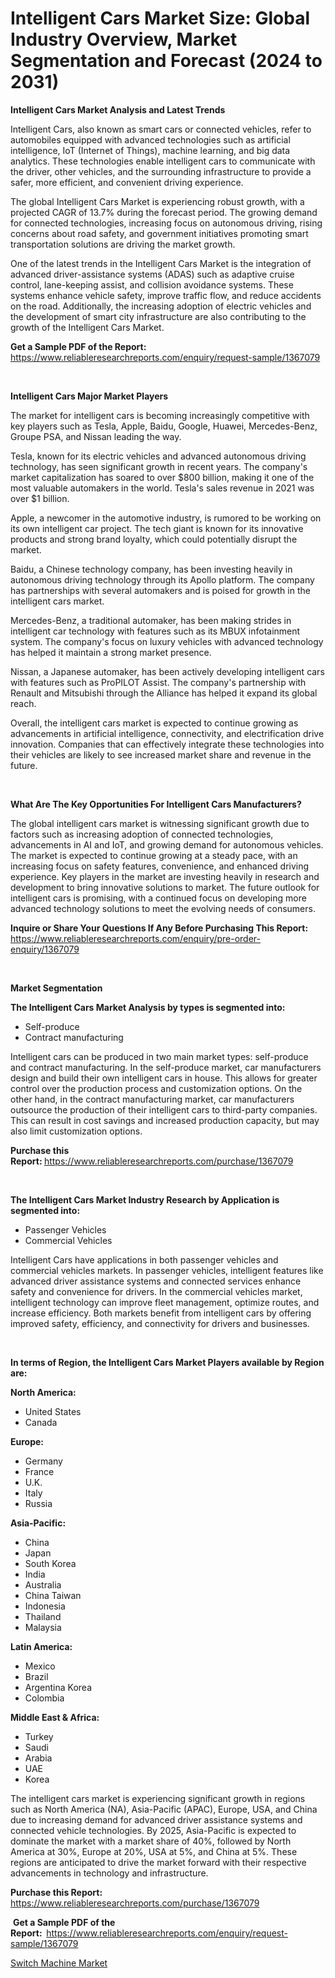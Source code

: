 <p><h1>Intelligent Cars Market Size: Global Industry Overview, Market Segmentation and Forecast (2024 to 2031)</h1></p><p><strong>Intelligent Cars Market Analysis and Latest Trends</strong></p>
<p><p>Intelligent Cars, also known as smart cars or connected vehicles, refer to automobiles equipped with advanced technologies such as artificial intelligence, IoT (Internet of Things), machine learning, and big data analytics. These technologies enable intelligent cars to communicate with the driver, other vehicles, and the surrounding infrastructure to provide a safer, more efficient, and convenient driving experience.</p><p>The global Intelligent Cars Market is experiencing robust growth, with a projected CAGR of 13.7% during the forecast period. The growing demand for connected technologies, increasing focus on autonomous driving, rising concerns about road safety, and government initiatives promoting smart transportation solutions are driving the market growth.</p><p>One of the latest trends in the Intelligent Cars Market is the integration of advanced driver-assistance systems (ADAS) such as adaptive cruise control, lane-keeping assist, and collision avoidance systems. These systems enhance vehicle safety, improve traffic flow, and reduce accidents on the road. Additionally, the increasing adoption of electric vehicles and the development of smart city infrastructure are also contributing to the growth of the Intelligent Cars Market.</p></p>
<p><strong>Get a Sample PDF of the Report:&nbsp;</strong> <a href="https://www.reliableresearchreports.com/enquiry/request-sample/1367079">https://www.reliableresearchreports.com/enquiry/request-sample/1367079</a></p>
<p>&nbsp;</p>
<p><strong>Intelligent Cars Major Market Players</strong></p>
<p><p>The market for intelligent cars is becoming increasingly competitive with key players such as Tesla, Apple, Baidu, Google, Huawei, Mercedes-Benz, Groupe PSA, and Nissan leading the way. </p><p>Tesla, known for its electric vehicles and advanced autonomous driving technology, has seen significant growth in recent years. The company's market capitalization has soared to over $800 billion, making it one of the most valuable automakers in the world. Tesla's sales revenue in 2021 was over $1 billion.</p><p>Apple, a newcomer in the automotive industry, is rumored to be working on its own intelligent car project. The tech giant is known for its innovative products and strong brand loyalty, which could potentially disrupt the market. </p><p>Baidu, a Chinese technology company, has been investing heavily in autonomous driving technology through its Apollo platform. The company has partnerships with several automakers and is poised for growth in the intelligent cars market.</p><p>Mercedes-Benz, a traditional automaker, has been making strides in intelligent car technology with features such as its MBUX infotainment system. The company's focus on luxury vehicles with advanced technology has helped it maintain a strong market presence.</p><p>Nissan, a Japanese automaker, has been actively developing intelligent cars with features such as ProPILOT Assist. The company's partnership with Renault and Mitsubishi through the Alliance has helped it expand its global reach.</p><p>Overall, the intelligent cars market is expected to continue growing as advancements in artificial intelligence, connectivity, and electrification drive innovation. Companies that can effectively integrate these technologies into their vehicles are likely to see increased market share and revenue in the future.</p></p>
<p>&nbsp;</p>
<p><strong>What Are The Key Opportunities For Intelligent Cars Manufacturers?</strong></p>
<p><p>The global intelligent cars market is witnessing significant growth due to factors such as increasing adoption of connected technologies, advancements in AI and IoT, and growing demand for autonomous vehicles. The market is expected to continue growing at a steady pace, with an increasing focus on safety features, convenience, and enhanced driving experience. Key players in the market are investing heavily in research and development to bring innovative solutions to market. The future outlook for intelligent cars is promising, with a continued focus on developing more advanced technology solutions to meet the evolving needs of consumers.</p></p>
<p><strong>Inquire or Share Your Questions If Any Before Purchasing This Report:</strong> <a href="https://www.reliableresearchreports.com/enquiry/pre-order-enquiry/1367079">https://www.reliableresearchreports.com/enquiry/pre-order-enquiry/1367079</a></p>
<p>&nbsp;</p>
<p><strong>Market Segmentation</strong></p>
<p><strong>The Intelligent Cars Market Analysis by types is segmented into:</strong></p>
<p><ul><li>Self-produce</li><li>Contract manufacturing</li></ul></p>
<p><p>Intelligent cars can be produced in two main market types: self-produce and contract manufacturing. In the self-produce market, car manufacturers design and build their own intelligent cars in house. This allows for greater control over the production process and customization options. On the other hand, in the contract manufacturing market, car manufacturers outsource the production of their intelligent cars to third-party companies. This can result in cost savings and increased production capacity, but may also limit customization options.</p></p>
<p><strong>Purchase this Report:&nbsp;</strong><a href="https://www.reliableresearchreports.com/purchase/1367079">https://www.reliableresearchreports.com/purchase/1367079</a></p>
<p>&nbsp;</p>
<p><strong>The Intelligent Cars Market Industry Research by Application is segmented into:</strong></p>
<p><ul><li>Passenger Vehicles</li><li>Commercial Vehicles</li></ul></p>
<p><p>Intelligent Cars have applications in both passenger vehicles and commercial vehicles markets. In passenger vehicles, intelligent features like advanced driver assistance systems and connected services enhance safety and convenience for drivers. In the commercial vehicles market, intelligent technology can improve fleet management, optimize routes, and increase efficiency. Both markets benefit from intelligent cars by offering improved safety, efficiency, and connectivity for drivers and businesses.</p></p>
<p>&nbsp;</p>
<p><strong>In terms of Region, the Intelligent Cars Market Players available by Region are:</strong></p>
<p>
    <p> <strong> North America: </strong>
        <ul>
            <li>United States</li>
            <li>Canada</li>
        </ul>
        </p> 
    <p> <strong> Europe: </strong>
        <ul>
            <li>Germany</li>
            <li>France</li>
            <li>U.K.</li>
            <li>Italy</li>
            <li>Russia</li>
        </ul>
        </p> 
    <p> <strong> Asia-Pacific: </strong>
        <ul>
            <li>China</li>
            <li>Japan</li>
            <li>South Korea</li>
            <li>India</li>
            <li>Australia</li>
            <li>China Taiwan</li>
            <li>Indonesia</li>
            <li>Thailand</li>
            <li>Malaysia</li>
        </ul>
        </p> 
    <p> <strong> Latin America: </strong>
        <ul>
            <li>Mexico</li>
            <li>Brazil</li>
            <li>Argentina Korea</li>
            <li>Colombia</li>
        </ul>
        </p> 
    <p> <strong> Middle East & Africa: </strong>
        <ul>
            <li>Turkey</li>
            <li>Saudi</li>
            <li>Arabia</li>
            <li>UAE</li>
            <li>Korea</li>
        </ul>
    </p>
    </p>
<p><p>The intelligent cars market is experiencing significant growth in regions such as North America (NA), Asia-Pacific (APAC), Europe, USA, and China due to increasing demand for advanced driver assistance systems and connected vehicle technologies. By 2025, Asia-Pacific is expected to dominate the market with a market share of 40%, followed by North America at 30%, Europe at 20%, USA at 5%, and China at 5%. These regions are anticipated to drive the market forward with their respective advancements in technology and infrastructure.</p></p>
<p><strong>Purchase this Report: </strong><a href="https://www.reliableresearchreports.com/purchase/1367079">https://www.reliableresearchreports.com/purchase/1367079</a></p>
<p>&nbsp;<strong>Get a Sample PDF of the Report:&nbsp;&nbsp;</strong><a href="https://www.reliableresearchreports.com/enquiry/request-sample/1367079">https://www.reliableresearchreports.com/enquiry/request-sample/1367079</a></p>
<p><strong></strong></p>
<p><p><a href="https://github.com/CliffMedina6/Market-Research-Report-List-3/blob/main/switch-machine-market.md">Switch Machine Market</a></p></p>